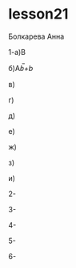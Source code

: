 # lesson21
Болкарева Анна

  1-а)B

   б)A*b̅+b*


   в)
  
  г)

   д)

   е)

   ж)

   з)
    
   и)

  2-

  3-

  4-

  5-

  6-

